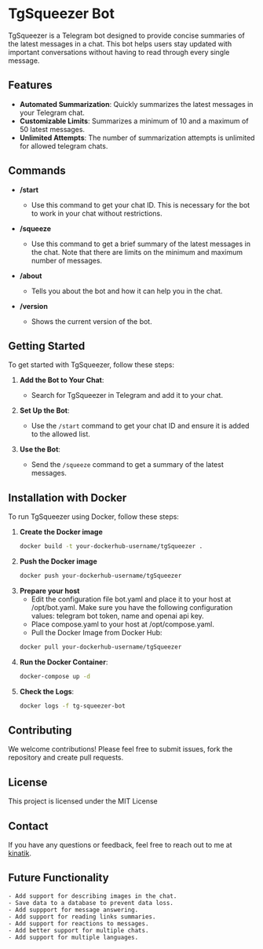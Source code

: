 # TgSqueezer Bot

TgSqueezer is a Telegram bot designed to provide concise summaries of the latest messages in a chat. This bot helps users stay updated with important conversations without having to read through every single message.

## Features

- **Automated Summarization**: Quickly summarizes the latest messages in your Telegram chat.
- **Customizable Limits**: Summarizes a minimum of 10 and a maximum of 50 latest messages.
- **Unlimited Attempts**: The number of summarization attempts is unlimited for allowed telegram chats.

## Commands

- **/start**
    - Use this command to get your chat ID. This is necessary for the bot to work in your chat without restrictions.

- **/squeeze**
    - Use this command to get a brief summary of the latest messages in the chat. Note that there are limits on the minimum and maximum number of messages.

- **/about**
    - Tells you about the bot and how it can help you in the chat.

- **/version**
    - Shows the current version of the bot.

## Getting Started

To get started with TgSqueezer, follow these steps:

1. **Add the Bot to Your Chat**:
    - Search for TgSqueezer in Telegram and add it to your chat.

2. **Set Up the Bot**:
    - Use the `/start` command to get your chat ID and ensure it is added to the allowed list.

3. **Use the Bot**:
    - Send the `/squeeze` command to get a summary of the latest messages.

## Installation with Docker

To run TgSqueezer using Docker, follow these steps:

1. **Create the Docker image**
    ```sh
    docker build -t your-dockerhub-username/tgSqueezer .
    ```
2. **Push the Docker image**
    ```sh
    docker push your-dockerhub-username/tgSqueezer
    ``` 
3. **Prepare your host**
   - Edit the configuration file bot.yaml and place it to your host at /opt/bot.yaml. Make sure you have the following configuration values: telegram bot token, name and openai api key.
   - Place compose.yaml to your host at /opt/compose.yaml.
   - Pull the Docker Image from Docker Hub:
    ```sh
    docker pull your-dockerhub-username/tgSqueezer
    ```
4. **Run the Docker Container**:
    ```sh
    docker-compose up -d
    ```
5. **Check the Logs**:
    ```sh
    docker logs -f tg-squeezer-bot
    ```

## Contributing

We welcome contributions! Please feel free to submit issues, fork the repository and create pull requests.

## License

This project is licensed under the MIT License

## Contact

If you have any questions or feedback, feel free to reach out to me at [kinatik](https://t.me/kinatik).

## Future Functionality
    - Add support for describing images in the chat.
    - Save data to a database to prevent data loss.
    - Add suppport for message answering.
    - Add support for reading links summaries.
    - Add support for reactions to messages.
    - Add better support for multiple chats.
    - Add support for multiple languages.
